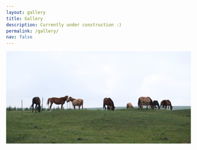 ```yaml
---
layout: gallery
title: Gallery
description: Currently under construction :)
permalink: /gallery/
nav: false
---
```


![Alt](/assets/img/contact_cropped.jpg)
